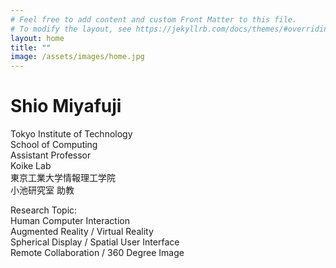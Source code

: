 ```yaml
---
# Feel free to add content and custom Front Matter to this file.
# To modify the layout, see https://jekyllrb.com/docs/themes/#overriding-theme-defaults
layout: home
title: ""
image: /assets/images/home.jpg
---
```

# Shio Miyafuji
Tokyo Institute of Technology<br>
School of Computing<br>
Assistant Professor<br>
Koike Lab<br>
東京工業大学情報理工学院 <br>
小池研究室 助教<br>

Research Topic:<br>
Human Computer Interaction <br>
Augmented Reality / Virtual Reality <br>
Spherical Display / Spatial User Interface <br>
Remote Collaboration / 360 Degree Image
